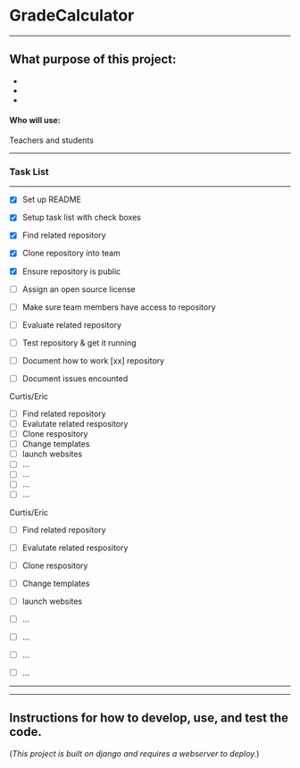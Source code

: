 # GradeCalculator


___

## What purpose of this project: 



* 
* 
* 



#### Who will use: 
Teachers and students

___


### Task List
___

- [X] Set up README
- [X] Setup task list with check boxes
- [X] Find related repository
- [X] Clone repository into team
- [X] Ensure repository is public
- [ ] Assign an open source license
- [ ] Make sure team members have access to repository

- [ ] Evaluate related repository
- [ ] Test repository & get it running
- [ ] Document how to work [xx] repository 
- [ ] Document issues encounted



Curtis/Eric
- [ ] Find related repository
- [ ] Evalutate related respository
- [ ] Clone respository
- [ ] Change templates
- [ ] launch websites
- [ ] ...
- [ ] ...
- [ ] ...
- [ ] ...

Curtis/Eric
- [ ] Find related repository
- [ ] Evalutate related respository
- [ ] Clone respository
- [ ] Change templates
- [ ] launch websites
- [ ] ...
- [ ] ...
- [ ] ...
- [ ] ...



___
___



## Instructions for how to develop, use, and test the code.

(*This project is built on django and requires a webserver to deploy.*)
